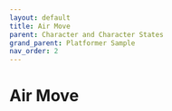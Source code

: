 ```yaml
---
layout: default
title: Air Move
parent: Character and Character States
grand_parent: Platformer Sample
nav_order: 2
---
```


# Air Move